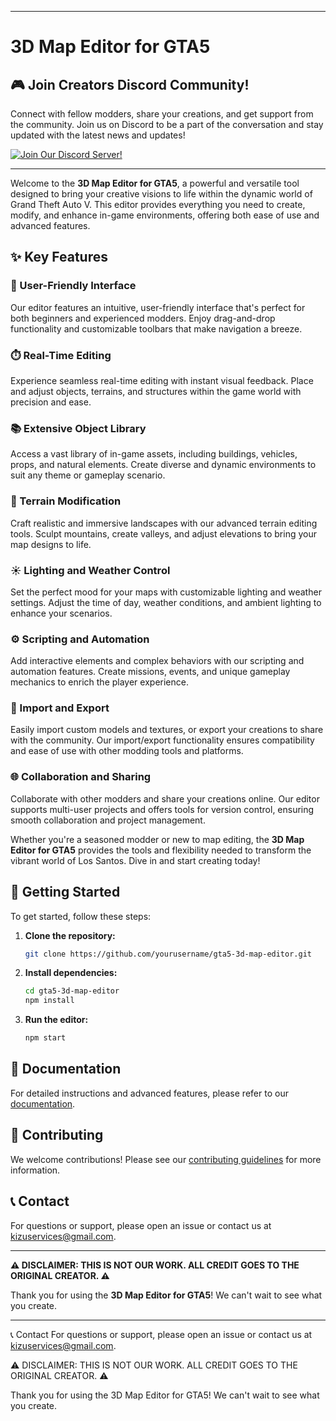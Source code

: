 



---

# 3D Map Editor for GTA5

## 🎮 Join Creators Discord Community!
Connect with fellow modders, share your creations, and get support from the community. Join us on Discord to be a part of the conversation and stay updated with the latest news and updates!

[![Join Our Discord Server!](https://img.shields.io/badge/Discord-Join%20Us-7289DA?style=for-the-badge&logo=discord&logoColor=white)](https://discord.gg/Tdb2s2Vc)

---

Welcome to the **3D Map Editor for GTA5**, a powerful and versatile tool designed to bring your creative visions to life within the dynamic world of Grand Theft Auto V. This editor provides everything you need to create, modify, and enhance in-game environments, offering both ease of use and advanced features.

## ✨ Key Features

### 🎨 User-Friendly Interface
Our editor features an intuitive, user-friendly interface that's perfect for both beginners and experienced modders. Enjoy drag-and-drop functionality and customizable toolbars that make navigation a breeze.

### ⏱️ Real-Time Editing
Experience seamless real-time editing with instant visual feedback. Place and adjust objects, terrains, and structures within the game world with precision and ease.

### 📚 Extensive Object Library
Access a vast library of in-game assets, including buildings, vehicles, props, and natural elements. Create diverse and dynamic environments to suit any theme or gameplay scenario.

### 🌄 Terrain Modification
Craft realistic and immersive landscapes with our advanced terrain editing tools. Sculpt mountains, create valleys, and adjust elevations to bring your map designs to life.

### ☀️ Lighting and Weather Control
Set the perfect mood for your maps with customizable lighting and weather settings. Adjust the time of day, weather conditions, and ambient lighting to enhance your scenarios.

### ⚙️ Scripting and Automation
Add interactive elements and complex behaviors with our scripting and automation features. Create missions, events, and unique gameplay mechanics to enrich the player experience.

### 📁 Import and Export
Easily import custom models and textures, or export your creations to share with the community. Our import/export functionality ensures compatibility and ease of use with other modding tools and platforms.

### 🌐 Collaboration and Sharing
Collaborate with other modders and share your creations online. Our editor supports multi-user projects and offers tools for version control, ensuring smooth collaboration and project management.

Whether you're a seasoned modder or new to map editing, the **3D Map Editor for GTA5** provides the tools and flexibility needed to transform the vibrant world of Los Santos. Dive in and start creating today!

## 🚀 Getting Started

To get started, follow these steps:

1. **Clone the repository:**
   ```sh
   git clone https://github.com/yourusername/gta5-3d-map-editor.git
   ```

2. **Install dependencies:**
   ```sh
   cd gta5-3d-map-editor
   npm install
   ```

3. **Run the editor:**
   ```sh
   npm start
   ```

## 📖 Documentation

For detailed instructions and advanced features, please refer to our [documentation](docs/documentation.md).

## 🙌 Contributing

We welcome contributions! Please see our [contributing guidelines](CONTRIBUTING.md) for more information.

## 📞 Contact

For questions or support, please open an issue or contact us at [kizuservices@gmail.com](mailto:kizuservices@gmail.com).

---

**⚠️ DISCLAIMER: THIS IS NOT OUR WORK. ALL CREDIT GOES TO THE ORIGINAL CREATOR. ⚠️**

Thank you for using the **3D Map Editor for GTA5**! We can't wait to see what you create.

---

📞 Contact
For questions or support, please open an issue or contact us at kizuservices@gmail.com.

⚠️ DISCLAIMER: THIS IS NOT OUR WORK. ALL CREDIT GOES TO THE ORIGINAL CREATOR. ⚠️

Thank you for using the 3D Map Editor for GTA5! We can't wait to see what you create.
